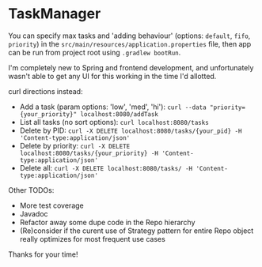 # TaskManager

You can specify max tasks and 'adding behaviour' (options: `default`, `fifo`, `priority`) in the `src/main/resources/application.properties` file, then app can be run from project root using `.gradlew bootRun`.

I'm completely new to Spring and frontend development, and unfortunately wasn't able to get any UI for this working in the time I'd allotted. 

curl directions instead:

* Add a task (param options: 'low', 'med', 'hi'): `curl --data "priority={your_priority}" localhost:8080/addTask`
* List all tasks (no sort options): `curl localhost:8080/tasks`
* Delete by PID: `curl -X DELETE localhost:8080/tasks/{your_pid} -H 'Content-type:application/json'`
* Delete by priority: `curl -X DELETE localhost:8080/tasks/{your_priority} -H 'Content-type:application/json'`
* Delete all: `curl -X DELETE localhost:8080/tasks/ -H 'Content-type:application/json'`

Other TODOs:

* More test coverage
* Javadoc
* Refactor away some dupe code in the Repo hierarchy
* (Re)consider if the curent use of Strategy pattern for entire Repo object really optimizes for most frequent use cases

Thanks for your time!